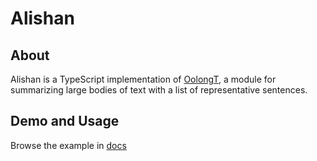 # Alishan

## About

Alishan is a TypeScript implementation of
[OolongT](https://github.com/schmamps/OolongT),
a module for summarizing large bodies of text
with a list of representative sentences.

## Demo and Usage

Browse the example in [docs](./docs/example.html)
